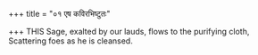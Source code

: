 +++
title = "०१ एष कविरभिष्टुतः"

+++
THIS Sage, exalted by our lauds, flows to the purifying cloth,  
     Scattering foes as he is cleansed.